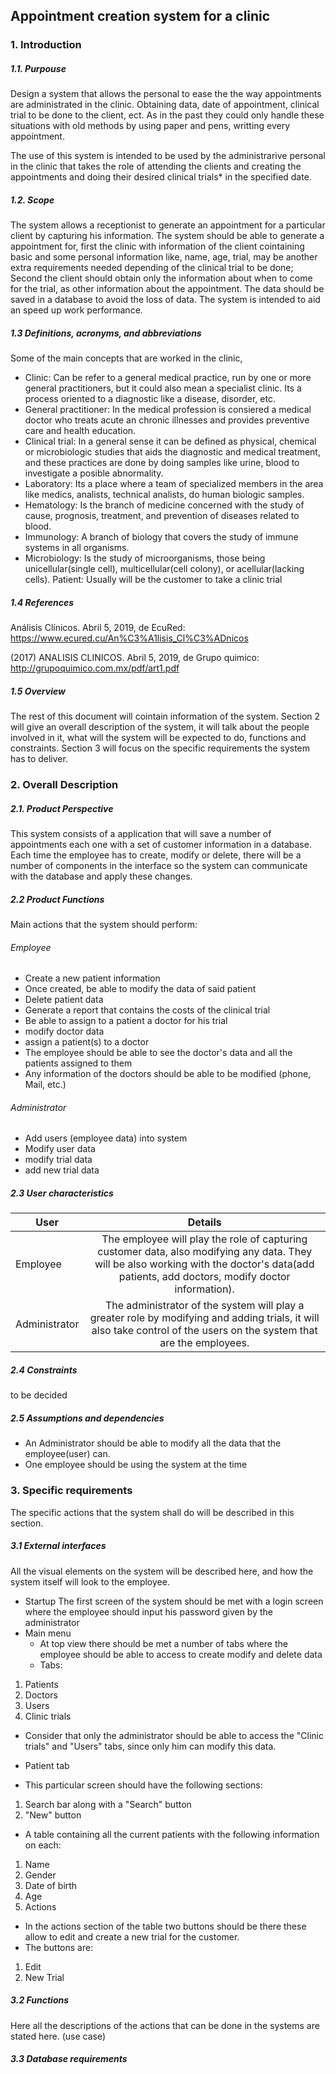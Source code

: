 ## Appointment creation system for a clinic
### 1. Introduction
##### 1.1. Purpouse
Design a system that allows the personal to ease the the way appointments are administrated in the clinic. Obtaining data, date of appointment, clinical trial to be done to the client, ect. As in the past they could only handle these situations with old methods by using paper and pens, writting every appointment.

The use of this system is intended to be used by the administrarive personal in the clinic that takes the role of attending the clients and creating the appointments and doing their desired clinical trials* in the specified date.
##### 1.2. Scope
The system allows a receptionist to generate an appointment for a particular client by capturing his information.
The system should be able to generate a appointment for, first the clinic with information of the client cointaining basic and some personal information like, name, age, trial, may be another extra requirements needed depending of the clinical trial to be done; Second the client should obtain only the information about when to come for the trial, as other information about the appointment.
The data should be saved in a database to avoid the loss of data.
The system is intended to aid an speed up work performance.

##### 1.3	Definitions, acronyms, and abbreviations
Some of the main concepts that are worked in the clinic,
* Clinic:
Can be refer to a general medical practice, run by one or more general practitioners, but it could also mean a specialist clinic.
Its a process oriented to a diagnostic like a disease, disorder, etc. 
* General practitioner:
In the medical profession is consiered a medical doctor who treats acute an chronic illnesses and provides preventive care and health education.
* Clinical trial:
In a general sense it can be defined as physical, chemical or microbiologic studies that aids the diagnostic and medical treatment, and these practices are done by doing samples like urine, blood to investigate a posible abnormality.
* Laboratory:
Its a place where a team of specialized members in the area like medics, analists, technical analists, do human biologic samples.
* Hematology:
Is the branch of medicine concerned with the study of cause, prognosis, treatment, and prevention of diseases related to blood.
* Immunology:
A branch of biology that covers the study of immune systems in all organisms.
* Microbiology:
Is the study of microorganisms, those being unicellular(single cell), multicellular(cell colony), or acellular(lacking cells).
Patient: 
Usually will be the customer to take a clinic trial
##### 1.4	References 
Análisis Clínicos. Abril 5, 2019, de EcuRed:
https://www.ecured.cu/An%C3%A1lisis_Cl%C3%ADnicos

(2017) ANALISIS CLINICOS. Abril 5, 2019, de Grupo quimico:
http://grupoquimico.com.mx/pdf/art1.pdf
##### 1.5	Overview
The rest of this document will cointain information of the system. 
Section 2 will give an overall description of the system, it will talk about the people involved in it, what will the system will be expected to do, functions and constraints.
Section 3 will focus on the specific requirements the system has to deliver.
### 2. Overall Description
##### 2.1. Product Perspective
This system consists of a application that will save a number of appointments each one with a set of customer information in a database.
Each time the employee has to create, modify or delete, there will be a number of components in the interface so the system can communicate with the database and apply these changes.
##### 2.2	Product Functions
Main actions that the system should perform:
###### Employee
* Create a new patient information
* Once created, be able to modify the data of said patient
* Delete patient data
* Generate a report that contains the costs of the clinical trial
* Be able to assign to a patient a doctor for his trial
* modify doctor data
* assign a patient(s) to a doctor
* The employee should be able to see the doctor's data and all the patients assigned to them
* Any information of the doctors should be able to be modified (phone, Mail, etc.)
###### Administrator
* Add users (employee data) into system
* Modify user data
* modify trial data
* add new trial data
##### 2.3	User characteristics
| User    | Details           |
| ------------- |:-------------:|
| Employee | The employee will play the role of capturing customer data, also modifying any data. They will be also working with the doctor's data(add patients, add doctors, modify doctor information). |
| Administrator   | The administrator of the system will play a greater role by modifying and adding trials, it will also take control of the users on the system that are the employees.  | 
##### 2.4	Constraints
to be decided
##### 2.5	Assumptions and dependencies
* An Administrator should be able to modify all the data that the employee(user) can.
* One employee should be using the system at the time
### 3.	Specific requirements
The specific actions that the system shall do will be described in this section.
##### 3.1 External interfaces
All the visual elements on the system will be described here, and how the system itself will look to the employee.
* Startup
The first screen of the system should be met with a login screen where the employee should input his password given by the administrator
* Main menu
  - At top view there should be met a number of tabs where the employee should be able to access to create modify and delete data
  - Tabs:
 1. Patients
 2. Doctors
 3. Users
 4. Clinic trials
- Consider that only the administrator should be able to access the "Clinic trials" and "Users" tabs, since only him can modify this data.
* Patient tab
 - This particular screen should have the following sections:
 1. Search bar along with a "Search" button
 2. "New" button
 * A table containing all the current patients with the following information on each:
 1. Name
 2. Gender
 3. Date of birth
 4. Age
 5. Actions
 - In the actions section of the table two buttons should be there these allow to edit and create a new trial for the customer.
 - The buttons are:
 1. Edit
 2. New Trial
##### 3.2 Functions
Here all the descriptions of the actions that can be done in the systems are stated here.
(use case)
##### 3.3 Database requirements
